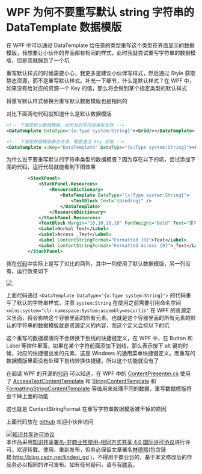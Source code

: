 # WPF 为何不要重写默认 string 字符串的 DataTemplate 数据模版

在 WPF 中可以通过 DataTemplate 给任意的类型重写这个类型在界面显示的数据模版，我想要让小伙伴的界面都有相同的样式，此时我就尝试重写字符串的数据模版，但是我就踩到了一个坑

<!--more-->
<!-- CreateTime:4/10/2020 8:27:42 AM -->

<!-- 发布 -->

重写默认样式的时候需要小心，我更多是建议小伙伴写样式，然后通过 Style 获取静态资源，而不是重写默认样式。补充一下细节，什么是默认样式？在 WPF 中，如果没有给对应的资源一个 Key 的值，那么将会做到某个指定类型的默认样式

将重写默认样式替换为重写默认数据模版也是相同的

对比下面两句代码就知道什么是默认数据模版

```xml
<!-- 下面是默认数据模版，对所有的字符串类型生效 -->
<DataTemplate DataType="{x:Type system:String}"><Grid/></DataTemplate>

<!-- 下面是数据模版静态资源，需要通过 key 获取 -->
<DataTemplate x:Key="DataTemplate" DataType="{x:Type system:String}"><Grid/></DataTemplate>
```

为什么说不要重写默认的字符串类型的数据模版？因为存在以下的坑，尝试添加下面的代码，运行代码就能看到下图效果

```xml
        <StackPanel>
            <StackPanel.Resources>
                <ResourceDictionary>
                    <DataTemplate DataType="{x:Type system:String}">
                        <TextBlock Text="{Binding}" />
                    </DataTemplate>
                </ResourceDictionary>
            </StackPanel.Resources>
            <TextBlock Margin="10,10,10,10" FontWeight="Bold" Text="重写模版" />
            <Label>Normal Text</Label>
            <Label>Access _Text</Label>
            <Label ContentStringFormat="Formatted {0}">Text</Label>
            <Label ContentStringFormat="Formatted Access {0}">_Text</Label>
        </StackPanel>
```

我在[代码](https://github.com/lindexi/lindexi_gd/tree/cd40375e63911a052d33a4d5160b4fbd4e103b85/BallkowhejallColalljaygairwair)中实际上是写了对比的两列，其中一列使用了默认数据模版，另一列没有，运行效果如下

<!-- ![](image/WPF 为何不要重写默认 string 字符串的 DataTemplate 数据模版/WPF 为何不要重写默认 string 字符串的 DataTemplate 数据模版0.png) -->

![](http://image.acmx.xyz/lindexi%2F2020410834164208.jpg)

上面代码通过 `<DataTemplate DataType="{x:Type system:String}">` 的代码重写了默认的字符串样式，注意 `system:String` 在使用之前需要引用命名空间 `xmlns:system="clr-namespace:System;assembly=mscorlib"` 在 WPF 的资源定义里面，将会影响这个容器里面的所有元素。也就是这个容器里面的所有元素的默认的字符串的数据模版就是资源定义的内容，而这个定义会挖以下的坑

这个重写的数据模版将不会转换下划线的快捷键定义，在 WPF 中，在 Button 和 Label 等控件里面，如果在某个字符前面添加下划线，那么表示按下 alt 键的时候，对应的快捷键出发的元素，这是 Windows 的通用菜单快捷键定义。而重写的数据模版里面没有处理下划线转换快捷键，所以这个功能就没有了

在阅读 WPF 的开源的[代码](https://github.com/dotnet/wpf/blob/f033d043f3783d01b200456cadefc2d590eb5afc/src/Microsoft.DotNet.Wpf/src/PresentationFramework/System/Windows/Controls/ContentPresenter.cs#L886) 可以知道，在 WPF 中的 [ContentPresenter.cs](https://github.com/dotnet/wpf/blob/f033d043f3783d01b200456cadefc2d590eb5afc/src/Microsoft.DotNet.Wpf/src/PresentationFramework/System/Windows/Controls/ContentPresenter.cs#L886) 使用了 [AccessTextContentTemplate](https://github.com/dotnet/wpf/blob/f033d043f3783d01b200456cadefc2d590eb5afc/src/Microsoft.DotNet.Wpf/src/PresentationFramework/System/Windows/Controls/ContentPresenter.cs#L559) 和 [StringContentTemplate](https://github.com/dotnet/wpf/blob/f033d043f3783d01b200456cadefc2d590eb5afc/src/Microsoft.DotNet.Wpf/src/PresentationFramework/System/Windows/Controls/ContentPresenter.cs#L564) 和 [FormattingStringContentTemplate](https://github.com/dotnet/wpf/blob/f033d043f3783d01b200456cadefc2d590eb5afc/src/Microsoft.DotNet.Wpf/src/PresentationFramework/System/Windows/Controls/ContentPresenter.cs#L727) 等值用来处理不同的数据，重写数据模版将会干掉上面的功能

这也就是 ContentStringFormat 在重写字符串数据模版被干掉的原因

上面代码放在 [github](https://github.com/lindexi/lindexi_gd/tree/cd40375e63911a052d33a4d5160b4fbd4e103b85/BallkowhejallColalljaygairwair) 欢迎小伙伴访问

<a rel="license" href="http://creativecommons.org/licenses/by-nc-sa/4.0/"><img alt="知识共享许可协议" style="border-width:0" src="https://licensebuttons.net/l/by-nc-sa/4.0/88x31.png" /></a><br />本作品采用<a rel="license" href="http://creativecommons.org/licenses/by-nc-sa/4.0/">知识共享署名-非商业性使用-相同方式共享 4.0 国际许可协议</a>进行许可。欢迎转载、使用、重新发布，但务必保留文章署名[林德熙](http://blog.csdn.net/lindexi_gd)(包含链接:http://blog.csdn.net/lindexi_gd )，不得用于商业目的，基于本文修改后的作品务必以相同的许可发布。如有任何疑问，请与我[联系](mailto:lindexi_gd@163.com)。

